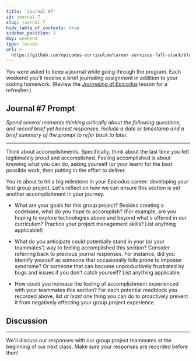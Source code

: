 ```yaml
---
title: 'Journal #7'
id: journal-7
slug: journal-7
hide_table_of_contents: true
sidebar_position: 8
day: weekend
type: lesson
url: >-
  https://github.com/epicodus-curriculum/career-services-full-stack/blob/main/1_week_seven_journal_prompt.md
---
```


You were asked to keep a journal while going through the program. Each weekend you'll receive a brief journaling assignment in addition to your coding homework. (Review the _[Journaling at Epicodus](https://new.learnhowtoprogram.com/introduction-to-programming/git-html-and-css/homework-journaling-at-epicodus)_ lesson for a refresher.)

## Journal #7 Prompt

_Spend several moments thinking critically about the following questions, and record brief yet honest responses. Include a date or timestamp and a brief summary of the prompt to refer back to later._

---

Think about accomplishments. Specifically, think about the last time you felt legitimately proud and accomplished. Feeling accomplished is about knowing what you can do, asking yourself (or your team) for the best possible work, then putting in the effort to deliver.

You're about to hit a big milestone in your Epicodus career: developing your first group project. Let's reflect on how we can ensure this section is yet another accomplishment in your journey.

* What are your goals for this group project? Besides creating a codebase, what do you hope to accomplish? (For example, are you hoping to explore technologies above and beyond what's offered in our curriculum? Practice your project management skills? List anything applicable!)

* What do you anticipate could potentially stand in your (or your teammates') way to feeling accomplished this section? Consider referring back to previous journal responses. For instance, did you identify yourself as someone that occasionally falls prone to imposter syndrome? Or someone that can become unproductively frustrated by bugs and issues if you don't catch yourself? List anything applicable.

* How could you increase the feeling of accomplishment experienced with your teammates this section? For each potential roadblock you recorded above, list _at least_ one thing you can do to proactively prevent it from negatively effecting your group project experience.  

## Discussion
---

We'll discuss our responses with our group project teammates at the beginning of our next class. Make sure your responses are recorded before then!
